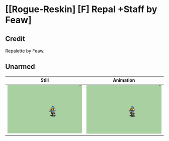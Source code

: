 # [\[Rogue-Reskin\] \[F\] Repal +Staff by Feaw]

## Credit

Repalette by Feaw.
	
## Unarmed

| Still | Animation |
| :---: | :-------: |
| ![Unarmed still](./Unarmed_000.png) | ![Unarmed animation](./Unarmed.gif) |
